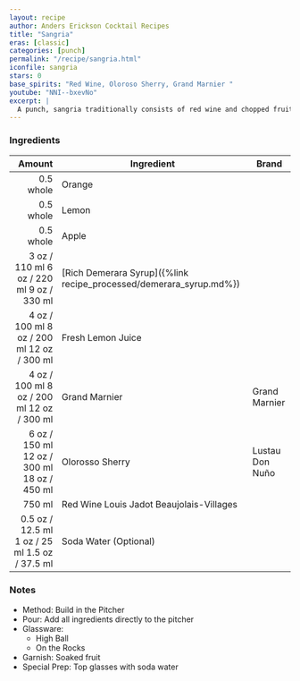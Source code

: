 ```yaml
---
layout: recipe
author: Anders Erickson Cocktail Recipes
title: "Sangria"
eras: [classic]
categories: [punch]
permalink: "/recipe/sangria.html"
iconfile: sangria
stars: 0
base_spirits: "Red Wine, Oloroso Sherry, Grand Marnier "
youtube: "NNI--bxevNo"
excerpt: |
  A punch, sangria traditionally consists of red wine and chopped fruit, often with other ingredients or spirits.
---
```


### Ingredients

|    Amount | Ingredient                                               | Brand           |
| --------: | -------------------------------------------------------- | --------------- |
| 0.5 whole | Orange                                                   |
| 0.5 whole | Lemon                                                    |
| 0.5 whole | Apple                                                    |
|      <span class="onex active">3 oz / 110 ml</span>  <span class="twox">6 oz / 220 ml</span> <span class="threex">9 oz / 330 ml</span> | [Rich Demerara Syrup]({%link recipe_processed/demerara_syrup.md%}) |
|      <span class="onex active">4 oz / 100 ml</span>  <span class="twox">8 oz / 200 ml</span> <span class="threex">12 oz / 300 ml</span> | Fresh Lemon Juice                                        |
|      <span class="onex active">4 oz / 100 ml</span>  <span class="twox">8 oz / 200 ml</span> <span class="threex">12 oz / 300 ml</span> | Grand Marnier                                            | Grand Marnier   |
|      <span class="onex active">6 oz / 150 ml</span>  <span class="twox">12 oz / 300 ml</span> <span class="threex">18 oz / 450 ml</span> | Olorosso Sherry                                          | Lustau Don Nuño |
|    750 ml | Red Wine Louis Jadot Beaujolais-Villages                 |
|    <span class="onex active">0.5 oz / 12.5 ml</span>  <span class="twox">1 oz / 25 ml</span> <span class="threex">1.5 oz / 37.5 ml</span> | Soda Water (Optional)                                    |

### Notes

- Method: Build in the Pitcher
- Pour: Add all ingredients directly to the pitcher
- Glassware:
  - High Ball
  - On the Rocks
- Garnish: Soaked fruit
- Special Prep: Top glasses with soda water
